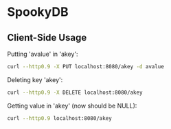 # SpookyDB

## Client-Side Usage

Putting 'avalue' in 'akey':

```bash
curl --http0.9 -X PUT localhost:8080/akey -d avalue
```

Deleting key 'akey':

```bash
curl --http0.9 -X DELETE localhost:8080/akey
```

Getting value in 'akey' (now should be NULL):

```bash
curl --http0.9 localhost:8080/akey
```
